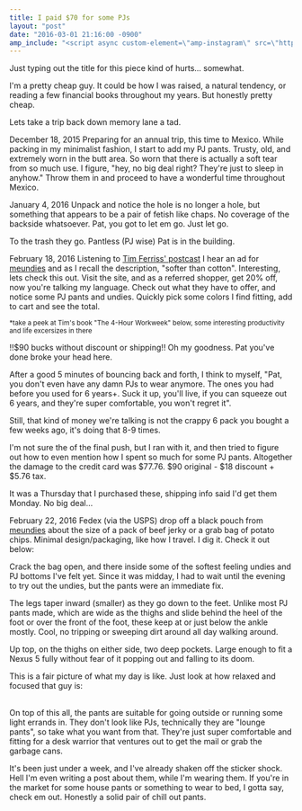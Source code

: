 ```yaml
---
title: I paid $70 for some PJs
layout: "post"
date: "2016-03-01 21:16:00 -0900"
amp_include: "<script async custom-element=\"amp-instagram\" src=\"https://cdn.ampproject.org/v0/amp-instagram-0.1.js\"></script>"
---
```


Just typing out the title for this piece kind of hurts... somewhat.

I'm a pretty cheap guy. It could be how I was raised, a natural tendency, or reading a few financial books throughout my years. But honestly pretty cheap.

Lets take a trip back down memory lane a tad.

December 18, 2015
Preparing for an annual trip, this time to Mexico. While packing in my minimalist fashion, I start to add my PJ pants. Trusty, old, and extremely worn in the butt area. So worn that there is actually a soft tear from so much use. I figure, "hey, no big deal right? They're just to sleep in anyhow." Throw them in and proceed to have a wonderful time throughout Mexico. 

January 4, 2016
Unpack and notice the hole is no longer a hole, but something that appears to be a pair of fetish like chaps. No coverage of the backside whatsoever. Pat, you got to let em go. Just let go. 

To the trash they go. Pantless (PJ wise) Pat is in the building. 

<!--excerpt-->

February 18, 2016
Listening to <a href="http://fourhourworkweek.com/podcast/" target="_blank">Tim Ferriss' postcast</a> I hear an ad for <a href="http://fbuy.me/dBlGv" target="_blank">meundies</a> and as I recall the description, "softer than cotton". Interesting, lets check this out.
Visit the site, and as a referred shopper, get 20% off, now you're talking my language. Check out what they have to offer, and notice some PJ pants and undies. Quickly pick some colors I find fitting, add to cart and see the total. 

<a href="http://www.amazon.com/gp/product/0307465357/ref=as_li_tl?ie=UTF8&camp=1789&creative=9325&creativeASIN=0307465357&linkCode=as2&tag=papa00-20&linkId=J36OCZPJ6MPX3XLN" target="_blank">
<amp-img src="http://ws-na.amazon-adsystem.com/widgets/q?_encoding=UTF8&ASIN=0307465357&Format=_SL160_&ID=AsinImage&MarketPlace=US&ServiceVersion=20070822&WS=1&tag=papa00-20" alt="Book cover of The Four Hour Work Week" height="160" width="105"></amp-img>
</a>
<small>
*take a peek at Tim's book "The 4-Hour Workweek" below, some interesting productivity and life excersizes in there  
</small>


!!$90 bucks without discount or shipping!! 
Oh my goodness. Pat you've done broke your head here. 

After a good 5 minutes of bouncing back and forth, I think to myself, "Pat, you don't even have any damn PJs to wear anymore. The ones you had before you used for 6 years+. Suck it up, you'll live, if you can squeeze out 6 years, and they're super comfortable, you won't regret it".

Still, that kind of money we're talking is not the crappy 6 pack you bought a few weeks ago, it's doing that 8-9 times.

I'm not sure the of the final push, but I ran with it, and then tried to figure out how to even mention how I spent so much for some PJ pants.
Altogether the damage to the credit card was $77.76. $90 original - $18 discount + $5.76 tax.

It was a Thursday that I purchased these, shipping info said I'd get them Monday. No big deal...

February 22, 2016
Fedex (via the USPS) drop off a black pouch from <a href="http://fbuy.me/dBlGv" target="_blank">meundies</a> about the size of a pack of beef jerky or a grab bag of potato chips. Minimal design/packaging, like how I travel. I dig it. Check it out below:

<a href="/assets/img/2016/02/26/packaging.jpg" target="_blank">
	<amp-img src="/assets/img/2016/02/26/packaging.jpg" alt="Photo of meundies minimal packaging" height="267" width="200"></amp-img>
</a>


Crack the bag open, and there inside some of the softest feeling undies and PJ bottoms I've felt yet. Since it was midday, I had to wait until the evening to try out the undies, but the pants were an immediate fix.

The legs taper inward (smaller) as they go down to the feet. Unlike most PJ pants made, which are wide as the thighs and slide behind the heel of the foot or over the front of the foot, these keep at or just below the ankle mostly. Cool, no tripping or sweeping dirt around all day walking around.

Up top, on the thighs on either side, two deep pockets. Large enough to fit a Nexus 5 fully without fear of it popping out and falling to its doom. 

This is a fair picture of what my day is like. Just look at how relaxed and focused that guy is:

<amp-instagram
    alt="Photograph of model in MeUndie lounge pants"
    data-shortcode="75kLONSbi_"
    width="320"
    height="392">
</amp-instagram>

<br />
On top of this all, the pants are suitable for going outside or running some light errands in. They don't look like PJs, technically they are "lounge pants", so take what you want from that. They're just super comfortable and fitting for a desk warrior that ventures out to get the mail or grab the garbage cans.

It's been just under a week, and I've already shaken off the sticker shock. Hell I'm even writing a post about them, while I'm wearing them.
If you're in the market for some house pants or something to wear to bed, I gotta say, check em out. Honestly a solid pair of chill out pants.
